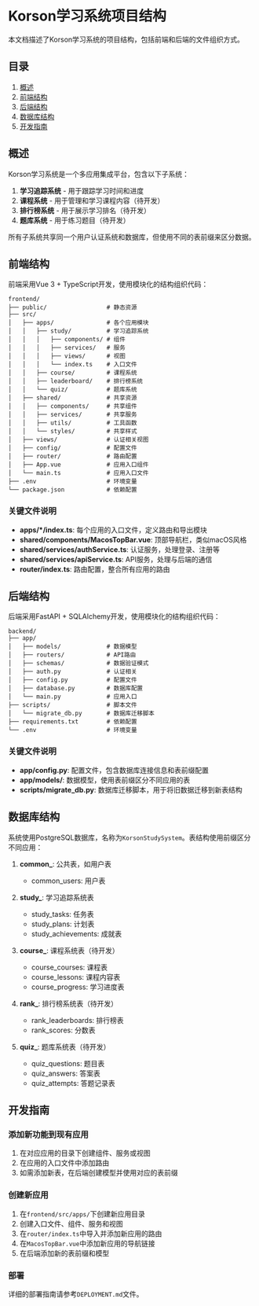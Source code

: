 # Korson学习系统项目结构

本文档描述了Korson学习系统的项目结构，包括前端和后端的文件组织方式。

## 目录

1. [概述](#概述)
2. [前端结构](#前端结构)
3. [后端结构](#后端结构)
4. [数据库结构](#数据库结构)
5. [开发指南](#开发指南)

## 概述

Korson学习系统是一个多应用集成平台，包含以下子系统：

1. **学习追踪系统** - 用于跟踪学习时间和进度
2. **课程系统** - 用于管理和学习课程内容（待开发）
3. **排行榜系统** - 用于展示学习排名（待开发）
4. **题库系统** - 用于练习题目（待开发）

所有子系统共享同一个用户认证系统和数据库，但使用不同的表前缀来区分数据。

## 前端结构

前端采用Vue 3 + TypeScript开发，使用模块化的结构组织代码：

```
frontend/
├── public/                 # 静态资源
├── src/
│   ├── apps/               # 各个应用模块
│   │   ├── study/          # 学习追踪系统
│   │   │   ├── components/ # 组件
│   │   │   ├── services/   # 服务
│   │   │   ├── views/      # 视图
│   │   │   └── index.ts    # 入口文件
│   │   ├── course/         # 课程系统
│   │   ├── leaderboard/    # 排行榜系统
│   │   └── quiz/           # 题库系统
│   ├── shared/             # 共享资源
│   │   ├── components/     # 共享组件
│   │   ├── services/       # 共享服务
│   │   ├── utils/          # 工具函数
│   │   └── styles/         # 共享样式
│   ├── views/              # 认证相关视图
│   ├── config/             # 配置文件
│   ├── router/             # 路由配置
│   ├── App.vue             # 应用入口组件
│   └── main.ts             # 应用入口文件
├── .env                    # 环境变量
└── package.json            # 依赖配置
```

### 关键文件说明

- **apps/*/index.ts**: 每个应用的入口文件，定义路由和导出模块
- **shared/components/MacosTopBar.vue**: 顶部导航栏，类似macOS风格
- **shared/services/authService.ts**: 认证服务，处理登录、注册等
- **shared/services/apiService.ts**: API服务，处理与后端的通信
- **router/index.ts**: 路由配置，整合所有应用的路由

## 后端结构

后端采用FastAPI + SQLAlchemy开发，使用模块化的结构组织代码：

```
backend/
├── app/
│   ├── models/             # 数据模型
│   ├── routers/            # API路由
│   ├── schemas/            # 数据验证模式
│   ├── auth.py             # 认证相关
│   ├── config.py           # 配置文件
│   ├── database.py         # 数据库配置
│   └── main.py             # 应用入口
├── scripts/                # 脚本文件
│   └── migrate_db.py       # 数据库迁移脚本
├── requirements.txt        # 依赖配置
└── .env                    # 环境变量
```

### 关键文件说明

- **app/config.py**: 配置文件，包含数据库连接信息和表前缀配置
- **app/models/**: 数据模型，使用表前缀区分不同应用的表
- **scripts/migrate_db.py**: 数据库迁移脚本，用于将旧数据迁移到新表结构

## 数据库结构

系统使用PostgreSQL数据库，名称为`KorsonStudySystem`。表结构使用前缀区分不同应用：

1. **common_**: 公共表，如用户表
   - common_users: 用户表
   
2. **study_**: 学习追踪系统表
   - study_tasks: 任务表
   - study_plans: 计划表
   - study_achievements: 成就表
   
3. **course_**: 课程系统表（待开发）
   - course_courses: 课程表
   - course_lessons: 课程内容表
   - course_progress: 学习进度表
   
4. **rank_**: 排行榜系统表（待开发）
   - rank_leaderboards: 排行榜表
   - rank_scores: 分数表
   
5. **quiz_**: 题库系统表（待开发）
   - quiz_questions: 题目表
   - quiz_answers: 答案表
   - quiz_attempts: 答题记录表

## 开发指南

### 添加新功能到现有应用

1. 在对应应用的目录下创建组件、服务或视图
2. 在应用的入口文件中添加路由
3. 如需添加新表，在后端创建模型并使用对应的表前缀

### 创建新应用

1. 在`frontend/src/apps/`下创建新应用目录
2. 创建入口文件、组件、服务和视图
3. 在`router/index.ts`中导入并添加新应用的路由
4. 在`MacosTopBar.vue`中添加新应用的导航链接
5. 在后端添加新的表前缀和模型

### 部署

详细的部署指南请参考`DEPLOYMENT.md`文件。
